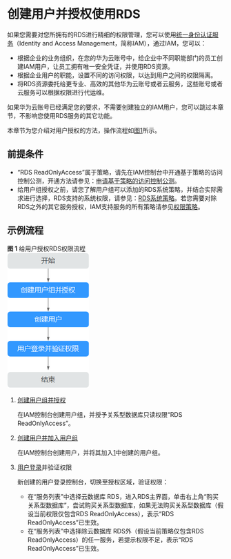 # 创建用户并授权使用RDS<a name="rds_07_0002"></a>

如果您需要对您所拥有的RDS进行精细的权限管理，您可以使用[统一身份认证服务](https://support.huaweicloud.com/usermanual-iam/iam_01_0001.html)（Identity and Access Management，简称IAM），通过IAM，您可以：

-   根据企业的业务组织，在您的华为云账号中，给企业中不同职能部门的员工创建IAM用户，让员工拥有唯一安全凭证，并使用RDS资源。
-   根据企业用户的职能，设置不同的访问权限，以达到用户之间的权限隔离。
-   将RDS资源委托给更专业、高效的其他华为云账号或者云服务，这些账号或者云服务可以根据权限进行代运维。

如果华为云账号已经满足您的要求，不需要创建独立的IAM用户，您可以跳过本章节，不影响您使用RDS服务的其它功能。

本章节为您介绍对用户授权的方法，操作流程如[图1](#zh-cn_topic_0172661625_fig15451536531)所示。

## 前提条件<a name="zh-cn_topic_0172661625_section25675773"></a>

-   “RDS ReadOnlyAccess”属于策略，请先在IAM控制台中开通基于策略的访问控制公测，开通方法请参见：[申请基于策略的访问控制公测](https://support.huaweicloud.com/usermanual-iam/iam_01_019.html)。
-   给用户组授权之前，请您了解用户组可以添加的RDS系统策略，并结合实际需求进行选择，RDS支持的系统权限，请参见：[RDS系统策略](https://support.huaweicloud.com/productdesc-rds/rds_01_0017.html)。若您需要对除RDS之外的其它服务授权，IAM支持服务的所有策略请参见[权限策略](https://support.huaweicloud.com/usermanual-permissions/iam_01_0001.html)。

## 示例流程<a name="zh-cn_topic_0172661625_section10309404"></a>

**图 1**  给用户授权RDS权限流程<a name="zh-cn_topic_0172661625_fig15451536531"></a>  
![](figures/给用户授权RDS权限流程.png "给用户授权RDS权限流程")

1.  <a name="zh-cn_topic_0172661625_li10176121316284"></a>[创建用户组并授权](https://support.huaweicloud.com/usermanual-iam/iam_03_0001.html)

    在IAM控制台创建用户组，并授予关系型数据库只读权限“RDS ReadOnlyAccess”。

2.  [创建用户并加入用户组](https://support.huaweicloud.com/usermanual-iam/iam_02_0001.html)

    在IAM控制台创建用户，并将其加入[1](#zh-cn_topic_0172661625_li10176121316284)中创建的用户组。

3.  [用户登录](https://support.huaweicloud.com/usermanual-iam/iam_01_0552.html)并验证权限

    新创建的用户登录控制台，切换至授权区域，验证权限：

    -   在“服务列表”中选择云数据库 RDS，进入RDS主界面，单击右上角“购买关系型数据库”，尝试购买关系型数据库，如果无法购买关系型数据库（假设当前权限仅包含RDS ReadOnlyAccess），表示“RDS ReadOnlyAccess”已生效。
    -   在“服务列表”中选择除云数据库 RDS外（假设当前策略仅包含RDS ReadOnlyAccess）的任一服务，若提示权限不足，表示“RDS ReadOnlyAccess”已生效。


